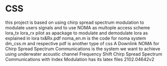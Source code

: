 # CSS
this project is based on using chirp spread spectrum modulation to modulate users signals and to use NOMA as multople access scheme
lora_tx  lora_rx pilot as apackage to modulate and demodulate lora as explained in lora tx&Rx.pdf
noma_en.m is the code for noma system
dm_css.m and respective pdf is another type of css
A Downlink NOMA  for Chirp Spread Spectrum Communications is the system we want to achieve using underwater acoustic channel
Frequency Shift Chirp Spread Spectrum Communications with Index Modulation has its latex files 2102.04642v2
